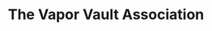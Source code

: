 ---
title: "The Vapor Vault Association"
url: /phoenix/the-vapor-vault-association/
shop: e-cigarette
---